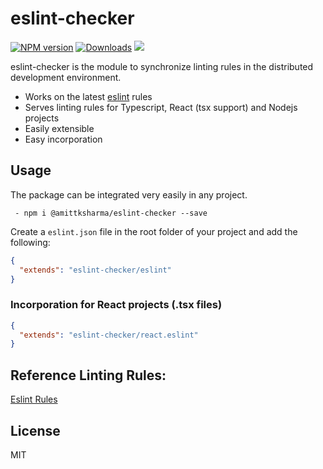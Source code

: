 # eslint-checker

[![NPM version](https://badge.fury.io/js/eslint-checker.svg)](https://www.npmjs.com/package/eslint-checker)
[![Downloads](http://img.shields.io/npm/dm/eslint-checker.svg)](https://npmjs.org/package/eslint-checker)
[![](https://img.shields.io/npm/l/eslint-checker.svg)](https://img.shields.io/npm/l/eslint-checker.svg)


eslint-checker is the module to synchronize linting rules in the distributed development environment.

- Works on the latest [eslint](https://eslint.org/docs/rules/) rules
- Serves linting rules for Typescript, React (tsx support) and Nodejs projects
- Easily extensible
- Easy incorporation

## Usage

The package can be integrated very easily in any project.

```
 - npm i @amittksharma/eslint-checker --save
```

Create a `eslint.json` file in the root folder of your project and add
the following:

```json
{
  "extends": "eslint-checker/eslint"
}
```

### Incorporation for React projects (.tsx files)

```json
{
  "extends": "eslint-checker/react.eslint"
}
```

## Reference Linting Rules:

[Eslint Rules](https://eslint.org/docs/developer-guide/shareable-configs)

## License

MIT
